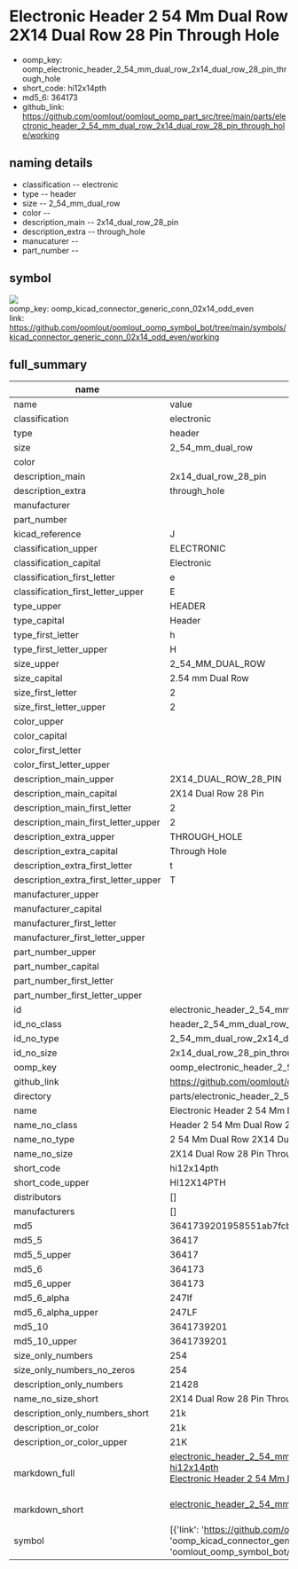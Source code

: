 # Electronic Header 2 54 Mm Dual Row 2X14 Dual Row 28 Pin Through Hole

  
* oomp_key: oomp_electronic_header_2_54_mm_dual_row_2x14_dual_row_28_pin_through_hole 
* short_code: hi12x14pth
* md5_6: 364173  
* github_link: https://github.com/oomlout/oomlout_oomp_part_src/tree/main/parts/electronic_header_2_54_mm_dual_row_2x14_dual_row_28_pin_through_hole/working  
## naming details
* classification -- electronic
* type -- header
* size -- 2_54_mm_dual_row
* color -- 
* description_main -- 2x14_dual_row_28_pin
* description_extra -- through_hole
* manucaturer -- 
* part_number -- 



## symbol

![](symbol/{index}}/working/working_600.png)  
oomp_key: oomp_kicad_connector_generic_conn_02x14_odd_even  
link: https://github.com/oomlout/oomlout_oomp_symbol_bot/tree/main/symbols/kicad_connector_generic_conn_02x14_odd_even/working  


## full_summary
| name | value | 
| --- | --- | 
| name | value | 
| classification | electronic | 
| type | header | 
| size | 2_54_mm_dual_row | 
| color |  | 
| description_main | 2x14_dual_row_28_pin | 
| description_extra | through_hole | 
| manufacturer |  | 
| part_number |  | 
| kicad_reference | J | 
| classification_upper | ELECTRONIC | 
| classification_capital | Electronic | 
| classification_first_letter | e | 
| classification_first_letter_upper | E | 
| type_upper | HEADER | 
| type_capital | Header | 
| type_first_letter | h | 
| type_first_letter_upper | H | 
| size_upper | 2_54_MM_DUAL_ROW | 
| size_capital | 2.54 mm Dual Row | 
| size_first_letter | 2 | 
| size_first_letter_upper | 2 | 
| color_upper |  | 
| color_capital |  | 
| color_first_letter |  | 
| color_first_letter_upper |  | 
| description_main_upper | 2X14_DUAL_ROW_28_PIN | 
| description_main_capital | 2X14 Dual Row 28 Pin | 
| description_main_first_letter | 2 | 
| description_main_first_letter_upper | 2 | 
| description_extra_upper | THROUGH_HOLE | 
| description_extra_capital | Through Hole | 
| description_extra_first_letter | t | 
| description_extra_first_letter_upper | T | 
| manufacturer_upper |  | 
| manufacturer_capital |  | 
| manufacturer_first_letter |  | 
| manufacturer_first_letter_upper |  | 
| part_number_upper |  | 
| part_number_capital |  | 
| part_number_first_letter |  | 
| part_number_first_letter_upper |  | 
| id | electronic_header_2_54_mm_dual_row_2x14_dual_row_28_pin_through_hole | 
| id_no_class | header_2_54_mm_dual_row_2x14_dual_row_28_pin_through_hole | 
| id_no_type | 2_54_mm_dual_row_2x14_dual_row_28_pin_through_hole | 
| id_no_size | 2x14_dual_row_28_pin_through_hole | 
| oomp_key | oomp_electronic_header_2_54_mm_dual_row_2x14_dual_row_28_pin_through_hole | 
| github_link | https://github.com/oomlout/oomlout_oomp_part_src/tree/main/parts/electronic_header_2_54_mm_dual_row_2x14_dual_row_28_pin_through_hole/working | 
| directory | parts/electronic_header_2_54_mm_dual_row_2x14_dual_row_28_pin_through_hole | 
| name | Electronic Header 2 54 Mm Dual Row 2X14 Dual Row 28 Pin Through Hole | 
| name_no_class | Header 2 54 Mm Dual Row 2X14 Dual Row 28 Pin Through Hole | 
| name_no_type | 2 54 Mm Dual Row 2X14 Dual Row 28 Pin Through Hole | 
| name_no_size | 2X14 Dual Row 28 Pin Through Hole | 
| short_code | hi12x14pth | 
| short_code_upper | HI12X14PTH | 
| distributors | [] | 
| manufacturers | [] | 
| md5 | 3641739201958551ab7fcb0ca1266ed8 | 
| md5_5 | 36417 | 
| md5_5_upper | 36417 | 
| md5_6 | 364173 | 
| md5_6_upper | 364173 | 
| md5_6_alpha | 247lf | 
| md5_6_alpha_upper | 247LF | 
| md5_10 | 3641739201 | 
| md5_10_upper | 3641739201 | 
| size_only_numbers | 254 | 
| size_only_numbers_no_zeros | 254 | 
| description_only_numbers | 21428 | 
| name_no_size_short | 2X14 Dual Row 28 Pin Through Hole | 
| description_only_numbers_short | 21k | 
| description_or_color | 21k | 
| description_or_color_upper | 21K | 
| markdown_full | [electronic_header_2_54_mm_dual_row_2x14_dual_row_28_pin_through_hole](https://github.com/oomlout/oomlout_oomp_part_src/tree/main/parts/electronic_header_2_54_mm_dual_row_2x14_dual_row_28_pin_through_hole/working)<br>[hi12x14pth](https://github.com/oomlout/oomlout_oomp_part_src/tree/main/parts/electronic_header_2_54_mm_dual_row_2x14_dual_row_28_pin_through_hole/working)<br>[Electronic Header 2 54 Mm Dual Row 2X14 Dual Row 28 Pin Through Hole](https://github.com/oomlout/oomlout_oomp_part_src/tree/main/parts/electronic_header_2_54_mm_dual_row_2x14_dual_row_28_pin_through_hole/working)<br><br> | 
| markdown_short | [electronic_header_2_54_mm_dual_row_2x14_dual_row_28_pin_through_hole](https://github.com/oomlout/oomlout_oomp_part_src/tree/main/parts/electronic_header_2_54_mm_dual_row_2x14_dual_row_28_pin_through_hole/working)<br><br> | 
| symbol | [{'link': 'https://github.com/oomlout/oomlout_oomp_symbol_bot/tree/main/symbols/kicad_connector_generic_conn_02x14_odd_even', 'oomp_key': 'oomp_kicad_connector_generic_conn_02x14_odd_even', 'directory': 'oomlout_oomp_symbol_bot/symbols/kicad_connector_generic_conn_02x14_odd_even//working/working.kicad_sym', 'index': 0}] | 
